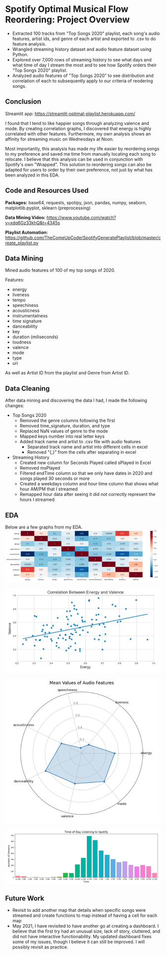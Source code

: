 # Spotify Optimal Musical Flow Reordering: Project Overview 
* Extracted 100 tracks from "Top Songs 2020" playlist, each song's audio features, artist ids, and genre of each artist and exported to .csv to do feature analysis. 
* Wrangled streaming history dataset and audio feature dataset using Python.
* Explored over 7,000 rows of streaming history to see what days and what time of day I stream the most and to see how Spotify orders their "Top Songs 2020" playlist. 
* Analyzed audio features of "Top Songs 2020" to see distribution and correlation of each to subsequently apply to our criteria of reodering songs.

## Conclusion
Streamlit app: https://streamlit-optimal-playlist.herokuapp.com/


I found that I tend to like happier songs through analyzing valence and mode. By creating correlation graphs, I discovered that energy is highly correlated with other features. Furthermore, my own analysis shows an affinity for streaming music on Wednesdays at Noon.

Most importantly, this analysis has made my life easier by reordering songs to my preference and saved me time from manually locating each song to relocate. I believe that this analysis can be used in conjunction with Spotify's own "Wrapped". This solution to reordering songs can also be adapted for users to order by their own preference, not just by what has been analyzed in this EDA. 

## Code and Resources Used 
**Packages:** base64, requests, spotipy, json, pandas, numpy, seaborn, matplotlib.pyplot, sklearn (preprocessing)

**Data Mining Video:** https://www.youtube.com/watch?v=xdq6Gz33khQ&t=4345s

**Playlist Automation:** https://github.com/TheComeUpCode/SpotifyGeneratePlaylist/blob/master/create_playlist.py

## Data Mining
Mined audio features of 100 of my top songs of 2020. 

Features:
* energy
* liveness
* tempo
* speechiness
* acousticness
* instrumentalness
* time signature
* danceability 
* key
* duration (miliseconds)
* loudness
* valence
* mode
* type
* uri

As well as Artist ID from the playlist and Genre from Artist ID.

## Data Cleaning
After data mining and discovering the data I had, I made the following changes:
* Top Songs 2020
  * Removed the genre columns following the first
  * Removed time_signature, duration, and type
  * Replaced NaN values of genre to the mode
  * Mapped keys number into real letter keys
  * Added track name and artist to .csv file with audio features
    * Separated track name and artist into different cells in excel
    * Removed "{,}" from the cells after separating in excel
* Streaming History
  * Created new column for Seconds Played called sPlayed in Excel
  * Removed msPlayed 
  * Filtered endTime column so that we only have dates in 2020 and songs played 30 seconds or more
  * Created a weekdays column and hour time column that shows what hour AM/PM that I streamed
  * Remapped hour data after seeing it did not correctly represent the hours I streamed
  
## EDA
Below are a few graphs from my EDA.
![alt text](https://github.com/kodingwithkelly/OptimalFlowPlaylist/blob/main/Read%20me%20pngs/Correlation%20of%20Features.png "Correlation of Features")

![alt text](https://github.com/kodingwithkelly/OptimalFlowPlaylist/blob/main/Read%20me%20pngs/Correlation%20Between%20Energy%20%26%20Valence.png "Correlation Between Energy and Valence")

![alt text](https://github.com/kodingwithkelly/OptimalFlowPlaylist/blob/main/Read%20me%20pngs/Radar%20Chart.png "Radar Chart")

![alt text](https://github.com/kodingwithkelly/OptimalFlowPlaylist/blob/main/Read%20me%20pngs/Barchart%20of%20Streaming%20Hour.png "Barchart of Streaming Hour")


## Future Work
* Revisit to add another map that details when specific songs were streamed and create functions to map instead of having a cell for each map
* May 2021, I have revisited to have another go at creating a dashboard. I believe that the first try had an unusual size, lack of story, cluttered, and did not have interactive functionability. My updated dashboard fixes some of my issues, though I believe it can still be improved. I will possibly revisit as practice. 
